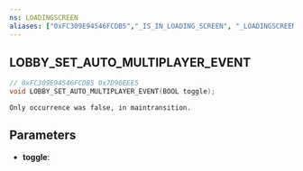 ```yaml
---
ns: LOADINGSCREEN
aliases: ["0xFC309E94546FCDB5","_IS_IN_LOADING_SCREEN", "_LOADINGSCREEN_SET_LOAD_FREEMODE_WITH_EVENT_NAME"]
---
```

## LOBBY_SET_AUTO_MULTIPLAYER_EVENT

```c
// 0xFC309E94546FCDB5 0x7D90EEE5
void LOBBY_SET_AUTO_MULTIPLAYER_EVENT(BOOL toggle);
```

```
Only occurrence was false, in maintransition.  
```

## Parameters
* **toggle**: 

